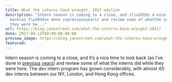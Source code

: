 ```yaml
---
title: What the interns have wrought, 2017 edition
description: "Intern season is coming to a close, and it\u2019s a nice time to look
  back(as I\u2019ve done inpreviousyears) and review some of whatthe interns did while
  they were he..."
url: https://blog.janestreet.com/what-the-interns-have-wrought-2017/
date: 2017-08-14T00:00:00-00:00
preview_image: https://blog.janestreet.com/what-the-interns-have-wrought-2017/what_interns_wrought.png
featured:
---
```


<p>Intern season is coming to a close, and it&rsquo;s a nice time to look back
(as I&rsquo;ve done in
<a href="https://blog.janestreet.com/what-the-interns-have-wrought-rpc_parallel-and-core_profiler">previous</a>
<a href="https://blog.janestreet.com/what-the-interns-have-wrought-2016">years</a>) and review some of what
the interns did while they were here. The dev intern program has grown
considerably, with almost 40 dev interns between our NY, London, and
Hong Kong offices.</p>


